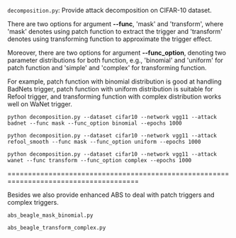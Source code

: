 `decomposition.py`: Provide attack decomposition on CIFAR-10 dataset.

There are two options for argument **--func**, 'mask' and 'transform', where 'mask' denotes using patch function to extract the trigger
and 'transform' denotes using transforming function to approximate the trigger effect.

Moreover, there are two options for argument **--func_option**, denoting two parameter distributions for both function, e.g., 'binomial' and 'uniform' for patch function
and 'simple' and 'complex' for transforming function.

For example, patch function with binomial distribution is good at handling BadNets trigger, patch function with uniform distribution is suitable for Refool trigger,
and transforming function with complex distribution works well on WaNet trigger.

`python decomposition.py --dataset cifar10 --network vgg11 --attack badnet --func mask --func_option binomial --epochs 1000`

`python decomposition.py --dataset cifar10 --network vgg11 --attack refool_smooth --func mask --func_option uniform --epochs 1000`

`python decomposition.py --dataset cifar10 --network vgg11 --attack wanet --func transform --func_option complex --epochs 1000`

======================================================================================

Besides we also provide enhanced ABS to deal with patch triggers and complex triggers.

`abs_beagle_mask_binomial.py`

`abs_beagle_transform_complex.py`
